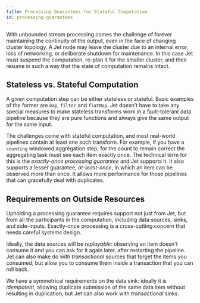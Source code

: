 ```yaml
---
title: Processing Guarantees for Stateful Computation
id: processing-guarantees
---
```


With unbounded stream processing comes the challenge of forever
maintaining the continuity of the output, even in the face of changing
cluster topology. A Jet node may leave the cluster due to an internal
error, loss of networking, or deliberate shutdown for maintenance. In
this case Jet must suspend the computation, re-plan it for the smaller
cluster, and then resume in such a way that the state of computation
remains intact.

## Stateless vs. Stateful Computation

A given computation step can be either stateless or stateful. Basic
examples of the former are `map`, `filter` and `flatMap`. Jet doesn't
have to take any special measures to make stateless transforms work in a
fault-tolerant data pipeline because they are pure functions and always
give the same output for the same input.

The challenges come with stateful computation, and most real-world
pipelines contain at least one such transform. For example, if you have
a `counting` windowed aggregation step, for the count to remain correct
the aggregating task must see each item exactly once. The technical term
for this is the *exactly-once processing guarantee* and Jet supports it.
It also supports a lesser guarantee, *at-least-once*, in which an item
can be observed more than once. It allows more performance for those
pipelines that can gracefully deal with duplicates.

## Requirements on Outside Resources

Upholding a processing guarantee requires support not just from Jet, but
from all the participants in the computation, including data sources,
sinks, and side-inputs. Exactly-once processing is a cross-cutting
concern that needs careful systems design.

Ideally, the data sources will be *replayable:* observing an item
doesn't consume it and you can ask for it again later, after restarting
the pipeline. Jet can also make do with *transactional* sources that
forget the items you consumed, but allow you to consume them inside a
transaction that you can roll back.

We have a symmetrical requirements on the data sink: ideally it is
*idempotent*, allowing duplicate submission of the same data item
without resulting in duplication, but Jet can also work with
*transactional* sinks.
